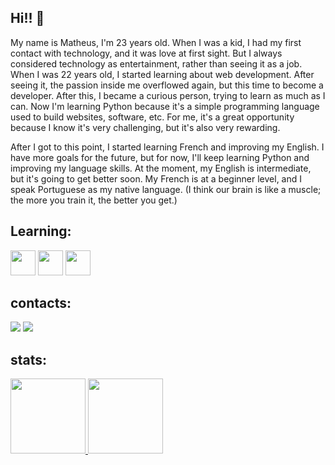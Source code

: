 ## Hi!! 👋

My name is Matheus, I'm 23 years old. When I was a kid, I had my first contact with technology, and it was love at first sight. But I always considered technology as entertainment, rather than seeing it as a job. When I was 22 years old, I started learning about web development. After seeing it, the passion inside me overflowed again, but this time to become a developer. After this, I became a curious person, trying to learn as much as I can. Now I'm learning Python because it's a simple programming language used to build websites, software, etc. For me, it's a great opportunity because I know it's very challenging, but it's also very rewarding. <br>

After I got to this point, I started learning French and improving my English. I have more goals for the future, but for now, I'll keep learning Python and improving my language skills. At the moment, my English is intermediate, but it's going to get better soon. My French is at a beginner level, and I speak Portuguese as my native language. (I think our brain is like a muscle; the more you train it, the better you get.)


## Learning:
<img src="https://cdn.jsdelivr.net/gh/devicons/devicon@latest/icons/python/python-original-wordmark.svg" width="40" height="40"/> <img src="https://cdn.jsdelivr.net/gh/devicons/devicon@latest/icons/css3/css3-original-wordmark.svg" width="40" height="40"/> <img src="https://cdn.jsdelivr.net/gh/devicons/devicon@latest/icons/html5/html5-original-wordmark.svg" width="40" height="40"/>

## contacts:
<div>
<a href="https://www.linkedin.com/in/matheus-sousa-8aa9562a0/" target="_blank"><img loading="lazy" src="https://img.shields.io/badge/-LinkedIn-%230077B5?style=for-the-badge&logo=linkedin&logoColor=white" target="_blank"></a>
<a href = "mailto:contato@matheusdev02@gmail.com"><img loading="lazy" src="https://img.shields.io/badge/Gmail-D14836?style=for-the-badge&logo=gmail&logoColor=white" target="_blank"></a>
</div>

## stats: 
<div>
<a href="https://github.com/Linous-prog">
<img loading="lazy" height="120em" src="https://github-readme-stats.vercel.app/api/top-langs/?username=Linous-prog&layout=compact&langs_count=7&theme=dracula"/>
<img loading="lazy" height="120em" src="https://github-readme-stats.vercel.app/api?username=Linous-prog&show_icons=true&theme=dracula&include_all_commits=true&count_private=true"/>
</div>



